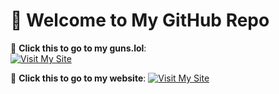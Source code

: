 # 👋 Welcome to My GitHub Repo

🚀 **Click this to go to my guns.lol**:  
[![Visit My Site](https://img.shields.io/badge/visit-guns.lol%2Fmeqxs-blue?style=for-the-badge)](https://guns.lol/meqxs)

🚀 **Click this to go to my website**:
[![Visit My Site](https://img.shields.io/badge/visit-guns.lol%2Fmeqxs-green?style=for-the-badge)](https://meqxs.github.io/Meqxs/)
